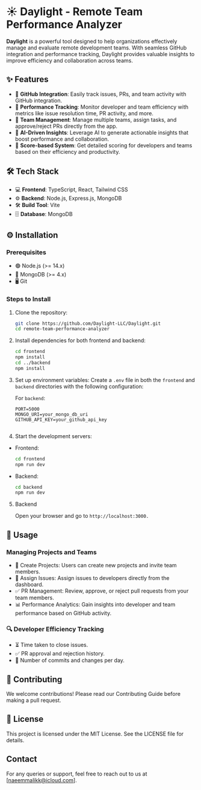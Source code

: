 # ☀️ Daylight - Remote Team Performance Analyzer

**Daylight** is a powerful tool designed to help organizations effectively manage and evaluate remote development teams. With seamless GitHub integration and performance tracking, Daylight provides valuable insights to improve efficiency and collaboration across teams. 

## ✨ Features

- 🔗 **GitHub Integration**: Easily track issues, PRs, and team activity with GitHub integration.
- 🚀 **Performance Tracking**: Monitor developer and team efficiency with metrics like issue resolution time, PR activity, and more.
- 👥 **Team Management**: Manage multiple teams, assign tasks, and approve/reject PRs directly from the app.
- 🤖 **AI-Driven Insights**: Leverage AI to generate actionable insights that boost performance and collaboration.
- 🎯 **Score-based System**: Get detailed scoring for developers and teams based on their efficiency and productivity.

## 🛠️ Tech Stack

- 💻 **Frontend**: TypeScript, React, Tailwind CSS
- ⚙️ **Backend**: Node.js, Express.js, MongoDB
- 🛠️ **Build Tool**: Vite
- 🗄️ **Database**: MongoDB

## ⚙️ Installation

### Prerequisites

- 🟢 Node.js (>= 14.x)
- 🍃 MongoDB (>= 4.x)
- 🖥️ Git

### Steps to Install

1. Clone the repository:
    ```bash
    git clone https://github.com/Daylight-LLC/Daylight.git
    cd remote-team-performance-analyzer
    ```

2. Install dependencies for both frontend and backend:
    ```bash
    cd frontend
    npm install
    cd ../backend
    npm install
    ```

3. Set up environment variables:
   Create a `.env` file in both the `frontend` and `backend` directories with the following configuration:

   For `backend`:
   ```env
   PORT=5000
   MONGO_URI=your_mongo_db_uri
   GITHUB_API_KEY=your_github_api_key

   
4. Start the development servers:

 - Frontend:
     ```bash
     cd frontend
     npm run dev
- Backend:
    ```bash
    cd backend
    npm run dev
    ```

5. Backend

   Open your browser and go to ```http://localhost:3000.```

## 💼 Usage

### Managing Projects and Teams

- 🔧 Create Projects: Users can create new projects and invite team members.
- 📝 Assign Issues: Assign issues to developers directly from the dashboard.
- ✅ PR Management: Review, approve, or reject pull requests from your team members.
- 📊 Performance Analytics: Gain insights into developer and team performance based on GitHub activity.
  
### 🔍 Developer Efficiency Tracking

- ⏳ Time taken to close issues.
- ✅ PR approval and rejection history.
- 🔄 Number of commits and changes per day.
  
## 🤝 Contributing

We welcome contributions! Please read our Contributing Guide before making a pull request.

## 📜 License
This project is licensed under the MIT License. See the LICENSE file for details.

## Contact
For any queries or support, feel free to reach out to us at [naeemmalikk@icloud.com].
